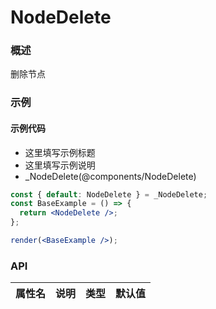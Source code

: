 
# NodeDelete


### 概述

删除节点


### 示例

#### 示例代码

- 这里填写示例标题
- 这里填写示例说明
- _NodeDelete(@components/NodeDelete)

```jsx
const { default: NodeDelete } = _NodeDelete;
const BaseExample = () => {
  return <NodeDelete />;
};

render(<BaseExample />);

```


### API

|属性名|说明|类型|默认值|
|  ---  | ---  | --- | --- |

